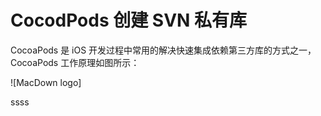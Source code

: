 # CocodPods 创建 SVN 私有库 
CocoaPods 是 iOS 开发过程中常用的解决快速集成依赖第三方库的方式之一，CocoaPods 工作原理如图所示：

![MacDown logo] 

ssss